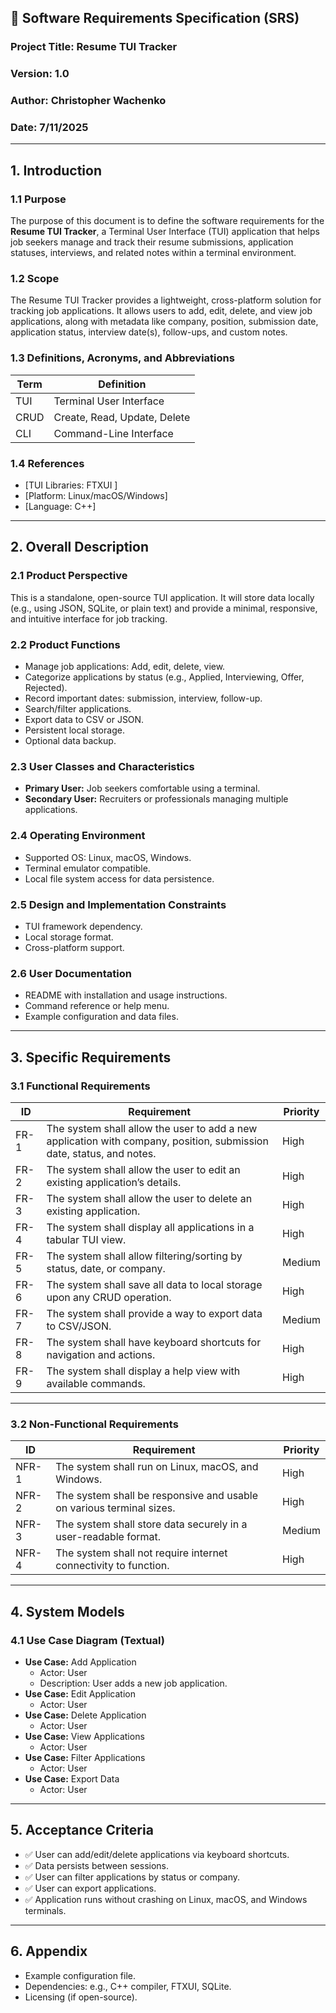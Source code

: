
## 📄 **Software Requirements Specification (SRS)**  
### **Project Title:** Resume TUI Tracker  
### **Version:** 1.0  
### **Author:** Christopher Wachenko
### **Date:** 7/11/2025

---

## **1. Introduction**

### 1.1 Purpose  
The purpose of this document is to define the software requirements for the **Resume TUI Tracker**, a Terminal User Interface (TUI) application that helps job seekers manage and track their resume submissions, application statuses, interviews, and related notes within a terminal environment.

### 1.2 Scope  
The Resume TUI Tracker provides a lightweight, cross-platform solution for tracking job applications. It allows users to add, edit, delete, and view job applications, along with metadata like company, position, submission date, application status, interview date(s), follow-ups, and custom notes.

### 1.3 Definitions, Acronyms, and Abbreviations  
| Term | Definition |
|------|-------------|
| TUI | Terminal User Interface |
| CRUD | Create, Read, Update, Delete |
| CLI | Command-Line Interface |

### 1.4 References  
- [TUI Libraries: FTXUI ]
- [Platform: Linux/macOS/Windows]
- [Language: C++]

---

## **2. Overall Description**

### 2.1 Product Perspective  
This is a standalone, open-source TUI application. It will store data locally (e.g., using JSON, SQLite, or plain text) and provide a minimal, responsive, and intuitive interface for job tracking.

### 2.2 Product Functions  
- Manage job applications: Add, edit, delete, view.
- Categorize applications by status (e.g., Applied, Interviewing, Offer, Rejected).
- Record important dates: submission, interview, follow-up.
- Search/filter applications.
- Export data to CSV or JSON.
- Persistent local storage.
- Optional data backup.

### 2.3 User Classes and Characteristics  
- **Primary User:** Job seekers comfortable using a terminal.
- **Secondary User:** Recruiters or professionals managing multiple applications.

### 2.4 Operating Environment  
- Supported OS: Linux, macOS, Windows.
- Terminal emulator compatible.
- Local file system access for data persistence.

### 2.5 Design and Implementation Constraints  
- TUI framework dependency.
- Local storage format.
- Cross-platform support.

### 2.6 User Documentation  
- README with installation and usage instructions.
- Command reference or help menu.
- Example configuration and data files.

---

## **3. Specific Requirements**

### 3.1 Functional Requirements

| ID | Requirement | Priority |
|-----|-------------|----------|
| FR-1 | The system shall allow the user to add a new application with company, position, submission date, status, and notes. | High |
| FR-2 | The system shall allow the user to edit an existing application’s details. | High |
| FR-3 | The system shall allow the user to delete an existing application. | High |
| FR-4 | The system shall display all applications in a tabular TUI view. | High |
| FR-5 | The system shall allow filtering/sorting by status, date, or company. | Medium |
| FR-6 | The system shall save all data to local storage upon any CRUD operation. | High |
| FR-7 | The system shall provide a way to export data to CSV/JSON. | Medium |
| FR-8 | The system shall have keyboard shortcuts for navigation and actions. | High |
| FR-9 | The system shall display a help view with available commands. | High |

---

### 3.2 Non-Functional Requirements

| ID | Requirement | Priority |
|-----|-------------|----------|
| NFR-1 | The system shall run on Linux, macOS, and Windows. | High |
| NFR-2 | The system shall be responsive and usable on various terminal sizes. | High |
| NFR-3 | The system shall store data securely in a user-readable format. | Medium |
| NFR-4 | The system shall not require internet connectivity to function. | High |

---

## **4. System Models**

### 4.1 Use Case Diagram (Textual)

- **Use Case:** Add Application
  - Actor: User
  - Description: User adds a new job application.
- **Use Case:** Edit Application
  - Actor: User
- **Use Case:** Delete Application
  - Actor: User
- **Use Case:** View Applications
  - Actor: User
- **Use Case:** Filter Applications
  - Actor: User
- **Use Case:** Export Data
  - Actor: User

---

## **5. Acceptance Criteria**

- ✅ User can add/edit/delete applications via keyboard shortcuts.
- ✅ Data persists between sessions.
- ✅ User can filter applications by status or company.
- ✅ User can export applications.
- ✅ Application runs without crashing on Linux, macOS, and Windows terminals.

---

## **6. Appendix**

- Example configuration file.
- Dependencies: e.g., C++ compiler, FTXUI, SQLite.
- Licensing (if open-source).
